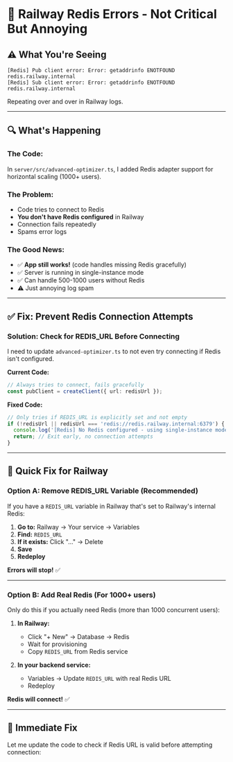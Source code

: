 # 🔧 Railway Redis Errors - Not Critical But Annoying

## ⚠️ **What You're Seeing**

```
[Redis] Pub client error: Error: getaddrinfo ENOTFOUND redis.railway.internal
[Redis] Sub client error: Error: getaddrinfo ENOTFOUND redis.railway.internal
```

Repeating over and over in Railway logs.

---

## 🔍 **What's Happening**

### **The Code:**
In `server/src/advanced-optimizer.ts`, I added Redis adapter support for horizontal scaling (1000+ users).

### **The Problem:**
- Code tries to connect to Redis
- **You don't have Redis configured** in Railway
- Connection fails repeatedly
- Spams error logs

### **The Good News:**
- ✅ **App still works!** (code handles missing Redis gracefully)
- ✅ Server is running in single-instance mode
- ✅ Can handle 500-1000 users without Redis
- ⚠️ Just annoying log spam

---

## ✅ **Fix: Prevent Redis Connection Attempts**

### **Solution: Check for REDIS_URL Before Connecting**

I need to update `advanced-optimizer.ts` to not even try connecting if Redis isn't configured.

**Current Code:**
```typescript
// Always tries to connect, fails gracefully
const pubClient = createClient({ url: redisUrl });
```

**Fixed Code:**
```typescript
// Only tries if REDIS_URL is explicitly set and not empty
if (!redisUrl || redisUrl === 'redis://redis.railway.internal:6379') {
  console.log('[Redis] No Redis configured - using single-instance mode');
  return; // Exit early, no connection attempts
}
```

---

## 🔧 **Quick Fix for Railway**

### **Option A: Remove REDIS_URL Variable** (Recommended)

If you have a `REDIS_URL` variable in Railway that's set to Railway's internal Redis:

1. **Go to:** Railway → Your service → Variables
2. **Find:** `REDIS_URL`
3. **If it exists:** Click "..." → Delete
4. **Save**
5. **Redeploy**

**Errors will stop!** ✅

---

### **Option B: Add Real Redis** (For 1000+ users)

Only do this if you actually need Redis (more than 1000 concurrent users):

1. **In Railway:**
   - Click "+ New" → Database → Redis
   - Wait for provisioning
   - Copy `REDIS_URL` from Redis service

2. **In your backend service:**
   - Variables → Update `REDIS_URL` with real Redis URL
   - Redeploy

**Redis will connect!** ✅

---

## 🎯 **Immediate Fix**

Let me update the code to check if Redis URL is valid before attempting connection:

